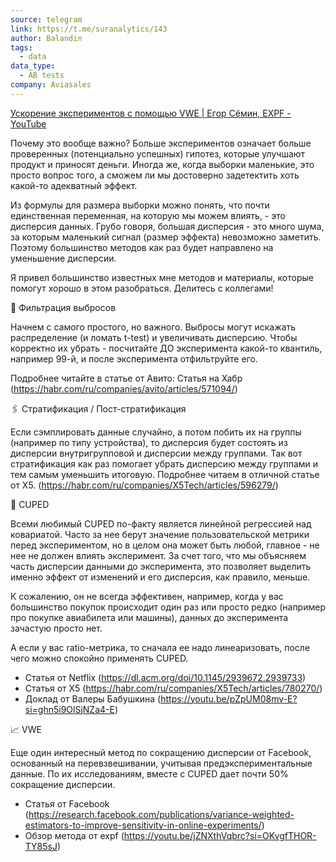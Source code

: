 ```yaml
---
source: telegram
link: https://t.me/suranalytics/143
author: Balandin
tags:
  - data
data_type:
  - AB tests
company: Aviasales
---
```

[Ускорение экспериментов с помощью VWE | Егор Сёмин, EXPF - YouTube](https://www.youtube.com/watch?v=jZNXthVqbrc)


Почему это вообще важно? Больше экспериментов означает больше проверенных (потенциально успешных) гипотез, которые улучшают продукт и приносят деньги. Иногда же, когда выборки маленькие, это просто вопрос того, а сможем ли мы достоверно задетектить хоть какой-то адекватный эффект. 

Из формулы для размера выборки можно понять, что почти единственная переменная, на которую мы можем влиять, - это дисперсия данных. Грубо говоря, большая дисперсия - это много шума, за которым маленький сигнал (размер эффекта) невозможно заметить. Поэтому большинство методов как раз будет направлено на уменьшение дисперсии. 

Я привел большинство известных мне методов и материалы, которые помогут хорошо в этом разобраться. Делитесь с коллегами!

🔬 Фильтрация выбросов 

Начнем с самого простого, но важного. Выбросы могут искажать распределение (и ломать t-test) и увеличивать дисперсию. Чтобы корректно их убрать - посчитайте ДО эксперимента какой-то квантиль, например 99-й, и после эксперимента отфильтруйте его. 

Подробнее читайте в статье от Авито: Статья на Хабр (https://habr.com/ru/companies/avito/articles/571094/)


🖇️ Стратификация / Пост-стратификация

Если сэмплировать данные случайно, а потом побить их на группы (например по типу устройства), то дисперсия будет состоять из дисперсии внутригрупповой и дисперсии между группами. Так вот стратификация как раз помогает убрать дисперсию между группами и тем самым уменьшить 
итоговую. Подробнее читаем в отличной статье от X5. (https://habr.com/ru/companies/X5Tech/articles/596279/)


🛫 CUPED 

Всеми любимый CUPED по-факту является линейной регрессией над ковариатой. Часто за нее берут значение пользовательской метрики перед экспериментом, но в целом она может быть любой, главное - не нее не должен влиять эксперимент. За счет того, что мы объясняем часть дисперсии данными до эксперимента, это позволяет выделить именно эффект от изменений и его дисперсия, как правило, меньше. 

К сожалению, он не всегда эффективен, например, когда у вас большинство покупок происходит один раз или просто редко (например про покупке авиабилета или машины), данных до эксперимента зачастую просто нет. 

А если у вас ratio-метрика, то сначала ее надо линеаризовать, после чего можно спокойно применять CUPED.

- Статья от Netflix (https://dl.acm.org/doi/10.1145/2939672.2939733)
- Статья от X5 (https://habr.com/ru/companies/X5Tech/articles/780270/)
- Доклад от Валеры Бабушкина (https://youtu.be/pZpUM08mv-E?si=ghn5i9OlSjNZa4-E)


📈 VWE 

Еще один интересный метод по сокращению дисперсии от Facebook, основанный на перевзвешивании, учитывая предэкспериментальные данные. По их исследованиям, вместе с CUPED дает почти 50% сокращение дисперсии. 

- Статья от Facebook (https://research.facebook.com/publications/variance-weighted-estimators-to-improve-sensitivity-in-online-experiments/)
- Обзор метода от expf (https://youtu.be/jZNXthVqbrc?si=OKvgfTHOR-TY85sJ)